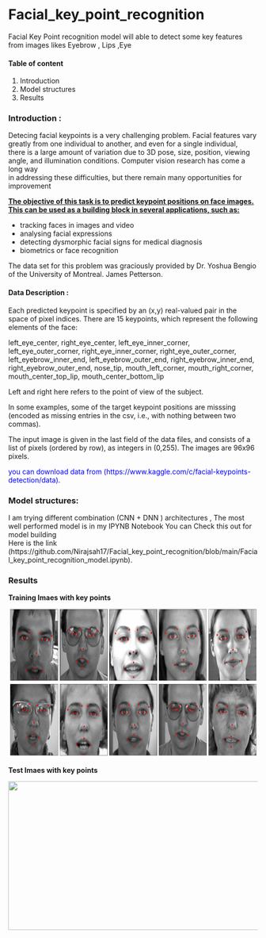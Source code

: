 # Facial_key_point_recognition
Facial Key Point recognition model will able to detect some key features from images likes Eyebrow , Lips ,Eye

#### Table of content 
1. Introduction
2. Model structures
3. Results

### Introduction :
Detecing facial keypoints is a very challenging problem.  Facial features vary greatly from one individual to another, and even for a single individual,<br>
there is a large amount of variation due to 3D pose, size, position, viewing angle, and illumination conditions. Computer vision research has come a long way<br>
in addressing these difficulties, but there remain many opportunities for improvement<br>

<p><strong><u>The objective of this task is to predict keypoint positions on face images. This can be used as a building block in several applications, such as:</u></strong><p>
<ul>
<li>tracking faces in images and video</li>
<li>analysing facial expressions</li>
<li>detecting dysmorphic facial signs for medical diagnosis</li>
<li>biometrics or face recognition</li>
</ul>The data set for this problem was graciously provided by Dr. Yoshua Bengio of the University of Montreal. James Petterson.
<br>
<h4>Data Description :</h4>
<p>Each predicted keypoint is specified by an (x,y) real-valued pair in the space of pixel indices. There are 15 keypoints, which represent the following elements of the face:

left_eye_center, right_eye_center, left_eye_inner_corner, left_eye_outer_corner, right_eye_inner_corner, right_eye_outer_corner, left_eyebrow_inner_end, left_eyebrow_outer_end, right_eyebrow_inner_end, right_eyebrow_outer_end, nose_tip, mouth_left_corner, mouth_right_corner, mouth_center_top_lip, mouth_center_bottom_lip

Left and right here refers to the point of view of the subject.

In some examples, some of the target keypoint positions are misssing (encoded as missing entries in the csv, i.e., with nothing between two commas).

The input image is given in the last field of the data files, and consists of a list of pixels (ordered by row), as integers in (0,255). The images are 96x96 pixels.</p>

<p style='color:blue;'> you can download data from (https://www.kaggle.com/c/facial-keypoints-detection/data).</p>
<h3> Model structures:</h3>
<p> I am trying different combination (CNN + DNN ) architectures , The most well performed model is in my IPYNB Notebook You can Check this out for model building <br>
 Here is the link (https://github.com/Nirajsah17/Facial_key_point_recognition/blob/main/Facial_key_point_recognition_model.ipynb).
</p>
<h3>Results</h3>
<p><strong>Training Imaes with key points</strong></p>
<img src='https://github.com/Nirajsah17/Facial_key_point_recognition/blob/main/images/trainpoints.jpeg'width='1000'height='300'/>
<br>
<p><strong>Test  Imaes with key points</strong></p>
<img src='https://github.com/Nirajsah17/Facial_key_point_recognition/blob/main/images/testpoints.jpeg'width='1000'height='300'/>
